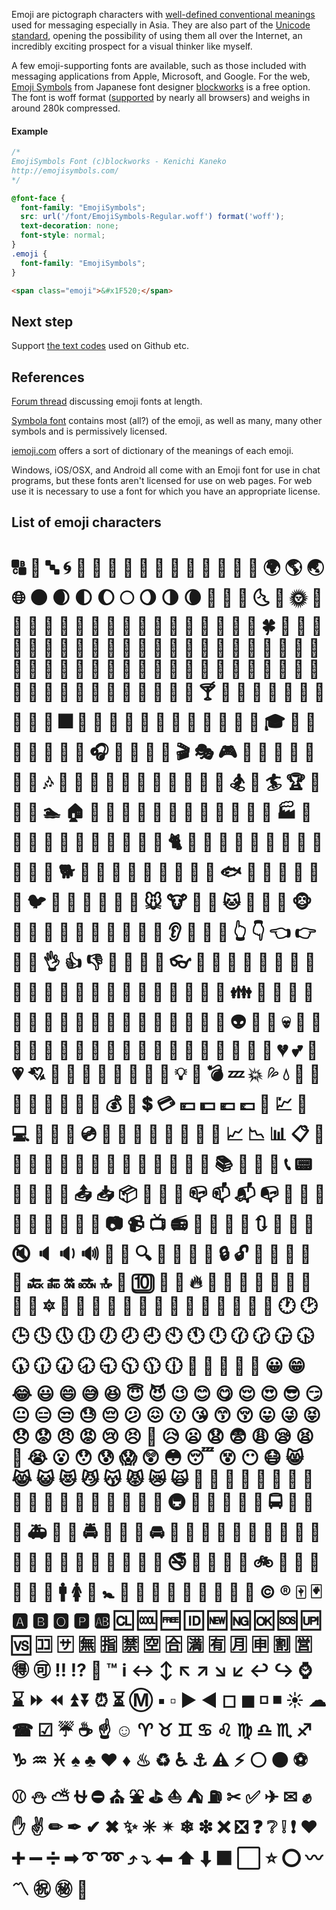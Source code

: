 Emoji are pictograph characters with <a href="http://www.iemoji.com/browse/emoji/category">well-defined conventional meanings</a> used for messaging especially in Asia. They are also part of the <a href="http://en.wikipedia.org/wiki/Emoji#In_the_Unicode_standard">Unicode standard</a>, opening the possibility of using them all over the Internet, an incredibly exciting prospect for a visual thinker like myself. 

A few emoji-supporting fonts are available, such as those included with messaging applications from Apple, Microsoft, and Google. For the web, [Emoji Symbols](http://emojisymbols.com/) from Japanese font designer [blockworks](http://blockworks.jp/) is a free option. The font is woff format ([supported](http://caniuse.com/#feat=woff) by nearly all browsers) and weighs in around 280k compressed. 





#### Example

```css
/*
EmojiSymbols Font (c)blockworks - Kenichi Kaneko
http://emojisymbols.com/
*/

@font-face {
  font-family: "EmojiSymbols";
  src: url('/font/EmojiSymbols-Regular.woff') format('woff');
  text-decoration: none;
  font-style: normal;
}
.emoji {
  font-family: "EmojiSymbols";
}
```

```html
<span class="emoji">&#x1F520;</span>
```

## Next step

Support [the text codes](http://www.emoji-cheat-sheet.com/) used on Github etc.

## References

[Forum thread](http://www.typophile.com/node/101810) discussing emoji fonts at length.

[Symbola font](http://users.teilar.gr/~g1951d/) contains most (all?) of the emoji, as well as many, many other symbols and is permissively licensed.

[iemoji.com](http://www.iemoji.com/browse/emoji/category) offers a sort of dictionary of the meanings of each emoji.

Windows, iOS/OSX, and Android all come with an Emoji font for use in chat programs, but these fonts aren't licensed for use on web pages. For web use it is necessary to use a font for which you have an appropriate license.


## List of emoji characters

<h1 class="emoji">
&#x1F520;
&#x1F521;
&#x1F524;
&#x1F300;
&#x1F301;
&#x1F302;
&#x1F303;
&#x1F304;
&#x1F305;
&#x1F306;
&#x1F307;
&#x1F308;
&#x1F309;
&#x1F30A;
&#x1F30B;
&#x1F30C;
&#x1F30D;
&#x1F30E;
&#x1F30F;
&#x1F310;
&#x1F311;
&#x1F312;
&#x1F313;
&#x1F314;
&#x1F315;
&#x1F316;
&#x1F317;
&#x1F318;
&#x1F319;
&#x1F31A;
&#x1F31B;
&#x1F31C;
&#x1F31D;
&#x1F31E;
&#x1F31F;
&#x1F320;
&#x1F330;
&#x1F331;
&#x1F332;
&#x1F333;
&#x1F334;
&#x1F335;
&#x1F337;
&#x1F338;
&#x1F339;
&#x1F33A;
&#x1F33B;
&#x1F33C;
&#x1F33D;
&#x1F33E;
&#x1F33F;
&#x1F340;
&#x1F341;
&#x1F342;
&#x1F343;
&#x1F344;
&#x1F345;
&#x1F346;
&#x1F347;
&#x1F348;
&#x1F349;
&#x1F34A;
&#x1F34B;
&#x1F34C;
&#x1F34D;
&#x1F34E;
&#x1F34F;
&#x1F350;
&#x1F351;
&#x1F352;
&#x1F353;
&#x1F354;
&#x1F355;
&#x1F356;
&#x1F357;
&#x1F358;
&#x1F359;
&#x1F35A;
&#x1F35B;
&#x1F35C;
&#x1F35D;
&#x1F35E;
&#x1F35F;
&#x1F360;
&#x1F361;
&#x1F362;
&#x1F363;
&#x1F364;
&#x1F365;
&#x1F366;
&#x1F367;
&#x1F368;
&#x1F369;
&#x1F36A;
&#x1F36B;
&#x1F36C;
&#x1F36D;
&#x1F36E;
&#x1F36F;
&#x1F370;
&#x1F371;
&#x1F372;
&#x1F373;
&#x1F374;
&#x1F375;
&#x1F376;
&#x1F377;
&#x1F378;
&#x1F379;
&#x1F37A;
&#x1F37B;
&#x1F37C;
&#x1F380;
&#x1F381;
&#x1F382;
&#x1F383;
&#x1F384;
&#x1F385;
&#x1F386;
&#x1F387;
&#x1F388;
&#x1F389;
&#x1F38A;
&#x1F38B;
&#x1F38C;
&#x1F38D;
&#x1F38E;
&#x1F38F;
&#x1F390;
&#x1F391;
&#x1F392;
&#x1F393;
&#x1F3A0;
&#x1F3A1;
&#x1F3A2;
&#x1F3A3;
&#x1F3A4;
&#x1F3A5;
&#x1F3A6;
&#x1F3A7;
&#x1F3A8;
&#x1F3A9;
&#x1F3AA;
&#x1F3AB;
&#x1F3AC;
&#x1F3AD;
&#x1F3AE;
&#x1F3AF;
&#x1F3B0;
&#x1F3B1;
&#x1F3B2;
&#x1F3B3;
&#x1F3B4;
&#x1F3B5;
&#x1F3B6;
&#x1F3B7;
&#x1F3B8;
&#x1F3B9;
&#x1F3BA;
&#x1F3BB;
&#x1F3BC;
&#x1F3BD;
&#x1F3BE;
&#x1F3BF;
&#x1F3C0;
&#x1F3C1;
&#x1F3C2;
&#x1F3C3;
&#x1F3C4;
&#x1F3C6;
&#x1F3C7;
&#x1F3C8;
&#x1F3C9;
&#x1F3CA;
&#x1F3E0;
&#x1F3E1;
&#x1F3E2;
&#x1F3E3;
&#x1F3E4;
&#x1F3E5;
&#x1F3E6;
&#x1F3E7;
&#x1F3E8;
&#x1F3E9;
&#x1F3EA;
&#x1F3EB;
&#x1F3EC;
&#x1F3ED;
&#x1F3EE;
&#x1F3EF;
&#x1F3F0;
&#x1F400;
&#x1F401;
&#x1F402;
&#x1F403;
&#x1F404;
&#x1F405;
&#x1F406;
&#x1F407;
&#x1F408;
&#x1F409;
&#x1F40A;
&#x1F40B;
&#x1F40C;
&#x1F40D;
&#x1F40E;
&#x1F40F;
&#x1F410;
&#x1F411;
&#x1F412;
&#x1F413;
&#x1F414;
&#x1F415;
&#x1F416;
&#x1F417;
&#x1F418;
&#x1F419;
&#x1F41A;
&#x1F41B;
&#x1F41C;
&#x1F41D;
&#x1F41E;
&#x1F41F;
&#x1F420;
&#x1F421;
&#x1F422;
&#x1F423;
&#x1F424;
&#x1F425;
&#x1F426;
&#x1F427;
&#x1F428;
&#x1F429;
&#x1F42A;
&#x1F42B;
&#x1F42C;
&#x1F42D;
&#x1F42E;
&#x1F42F;
&#x1F430;
&#x1F431;
&#x1F432;
&#x1F433;
&#x1F434;
&#x1F435;
&#x1F436;
&#x1F437;
&#x1F438;
&#x1F439;
&#x1F43A;
&#x1F43B;
&#x1F43C;
&#x1F43D;
&#x1F43E;
&#x1F440;
&#x1F442;
&#x1F443;
&#x1F444;
&#x1F445;
&#x1F446;
&#x1F447;
&#x1F448;
&#x1F449;
&#x1F44A;
&#x1F44B;
&#x1F44C;
&#x1F44D;
&#x1F44E;
&#x1F44F;
&#x1F450;
&#x1F451;
&#x1F452;
&#x1F453;
&#x1F454;
&#x1F455;
&#x1F456;
&#x1F457;
&#x1F458;
&#x1F459;
&#x1F45A;
&#x1F45B;
&#x1F45C;
&#x1F45D;
&#x1F45E;
&#x1F45F;
&#x1F460;
&#x1F461;
&#x1F462;
&#x1F463;
&#x1F464;
&#x1F465;
&#x1F466;
&#x1F467;
&#x1F468;
&#x1F469;
&#x1F46A;
&#x1F46B;
&#x1F46C;
&#x1F46D;
&#x1F46E;
&#x1F46F;
&#x1F470;
&#x1F471;
&#x1F472;
&#x1F473;
&#x1F474;
&#x1F475;
&#x1F476;
&#x1F477;
&#x1F478;
&#x1F479;
&#x1F47A;
&#x1F47B;
&#x1F47C;
&#x1F47D;
&#x1F47E;
&#x1F47F;
&#x1F480;
&#x1F481;
&#x1F482;
&#x1F483;
&#x1F484;
&#x1F485;
&#x1F486;
&#x1F487;
&#x1F488;
&#x1F489;
&#x1F48A;
&#x1F48B;
&#x1F48C;
&#x1F48D;
&#x1F48E;
&#x1F48F;
&#x1F490;
&#x1F491;
&#x1F492;
&#x1F493;
&#x1F494;
&#x1F495;
&#x1F496;
&#x1F497;
&#x1F498;
&#x1F499;
&#x1F49A;
&#x1F49B;
&#x1F49C;
&#x1F49D;
&#x1F49E;
&#x1F49F;
&#x1F4A0;
&#x1F4A1;
&#x1F4A2;
&#x1F4A3;
&#x1F4A4;
&#x1F4A5;
&#x1F4A6;
&#x1F4A7;
&#x1F4A8;
&#x1F4A9;
&#x1F4AA;
&#x1F4AB;
&#x1F4AC;
&#x1F4AD;
&#x1F4AE;
&#x1F4AF;
&#x1F4B0;
&#x1F4B1;
&#x1F4B2;
&#x1F4B3;
&#x1F4B4;
&#x1F4B5;
&#x1F4B6;
&#x1F4B7;
&#x1F4B8;
&#x1F4B9;
&#x1F4BA;
&#x1F4BB;
&#x1F4BC;
&#x1F4BD;
&#x1F4BE;
&#x1F4BF;
&#x1F4C0;
&#x1F4C1;
&#x1F4C2;
&#x1F4C3;
&#x1F4C4;
&#x1F4C5;
&#x1F4C6;
&#x1F4C7;
&#x1F4C8;
&#x1F4C9;
&#x1F4CA;
&#x1F4CB;
&#x1F4CC;
&#x1F4CD;
&#x1F4CE;
&#x1F4CF;
&#x1F4D0;
&#x1F4D1;
&#x1F4D2;
&#x1F4D3;
&#x1F4D4;
&#x1F4D5;
&#x1F4D6;
&#x1F4D7;
&#x1F4D8;
&#x1F4D9;
&#x1F4DA;
&#x1F4DB;
&#x1F4DC;
&#x1F4DD;
&#x1F4DE;
&#x1F4DF;
&#x1F4E0;
&#x1F4E1;
&#x1F4E2;
&#x1F4E3;
&#x1F4E4;
&#x1F4E5;
&#x1F4E6;
&#x1F4E7;
&#x1F4E8;
&#x1F4E9;
&#x1F4EA;
&#x1F4EB;
&#x1F4EC;
&#x1F4ED;
&#x1F4EE;
&#x1F4EF;
&#x1F4F0;
&#x1F4F1;
&#x1F4F2;
&#x1F4F3;
&#x1F4F4;
&#x1F4F5;
&#x1F4F6;
&#x1F4F7;
&#x1F4F9;
&#x1F4FA;
&#x1F4FB;
&#x1F4FC;
&#x1F500;
&#x1F501;
&#x1F502;
&#x1F503;
&#x1F504;
&#x1F505;
&#x1F506;
&#x1F507;
&#x1F508;
&#x1F509;
&#x1F50A;
&#x1F50B;
&#x1F50C;
&#x1F50D;
&#x1F50E;
&#x1F50F;
&#x1F510;
&#x1F511;
&#x1F512;
&#x1F513;
&#x1F514;
&#x1F515;
&#x1F516;
&#x1F517;
&#x1F518;
&#x1F519;
&#x1F51A;
&#x1F51B;
&#x1F51C;
&#x1F51D;
&#x1F51E;
&#x1F51F;
&#x1F522;
&#x1F523;
&#x1F525;
&#x1F526;
&#x1F527;
&#x1F528;
&#x1F529;
&#x1F52A;
&#x1F52B;
&#x1F52C;
&#x1F52D;
&#x1F52E;
&#x1F52F;
&#x1F530;
&#x1F531;
&#x1F532;
&#x1F533;
&#x1F534;
&#x1F535;
&#x1F536;
&#x1F537;
&#x1F538;
&#x1F539;
&#x1F53A;
&#x1F53B;
&#x1F53C;
&#x1F53D;
&#x1F550;
&#x1F551;
&#x1F552;
&#x1F553;
&#x1F554;
&#x1F555;
&#x1F556;
&#x1F557;
&#x1F558;
&#x1F559;
&#x1F55A;
&#x1F55B;
&#x1F55C;
&#x1F55D;
&#x1F55E;
&#x1F55F;
&#x1F560;
&#x1F561;
&#x1F562;
&#x1F563;
&#x1F564;
&#x1F565;
&#x1F566;
&#x1F567;
&#x1F5FB;
&#x1F5FC;
&#x1F5FD;
&#x1F5FE;
&#x1F5FF;
&#x1F600;
&#x1F601;
&#x1F602;
&#x1F603;
&#x1F604;
&#x1F605;
&#x1F606;
&#x1F607;
&#x1F608;
&#x1F609;
&#x1F60A;
&#x1F60B;
&#x1F60C;
&#x1F60D;
&#x1F60E;
&#x1F60F;
&#x1F610;
&#x1F611;
&#x1F612;
&#x1F613;
&#x1F614;
&#x1F615;
&#x1F616;
&#x1F617;
&#x1F618;
&#x1F619;
&#x1F61A;
&#x1F61B;
&#x1F61C;
&#x1F61D;
&#x1F61E;
&#x1F61F;
&#x1F620;
&#x1F621;
&#x1F622;
&#x1F623;
&#x1F624;
&#x1F625;
&#x1F626;
&#x1F627;
&#x1F628;
&#x1F629;
&#x1F62A;
&#x1F62B;
&#x1F62C;
&#x1F62D;
&#x1F62E;
&#x1F62F;
&#x1F630;
&#x1F631;
&#x1F632;
&#x1F633;
&#x1F634;
&#x1F635;
&#x1F636;
&#x1F637;
&#x1F638;
&#x1F639;
&#x1F63A;
&#x1F63B;
&#x1F63C;
&#x1F63D;
&#x1F63E;
&#x1F63F;
&#x1F640;
&#x1F645;
&#x1F646;
&#x1F647;
&#x1F648;
&#x1F649;
&#x1F64A;
&#x1F64B;
&#x1F64C;
&#x1F64D;
&#x1F64E;
&#x1F64F;
&#x1F680;
&#x1F681;
&#x1F682;
&#x1F683;
&#x1F684;
&#x1F685;
&#x1F686;
&#x1F687;
&#x1F688;
&#x1F689;
&#x1F68A;
&#x1F68B;
&#x1F68C;
&#x1F68D;
&#x1F68E;
&#x1F68F;
&#x1F690;
&#x1F691;
&#x1F692;
&#x1F693;
&#x1F694;
&#x1F695;
&#x1F696;
&#x1F697;
&#x1F698;
&#x1F699;
&#x1F69A;
&#x1F69B;
&#x1F69C;
&#x1F69D;
&#x1F69E;
&#x1F69F;
&#x1F6A0;
&#x1F6A1;
&#x1F6A2;
&#x1F6A3;
&#x1F6A4;
&#x1F6A5;
&#x1F6A6;
&#x1F6A7;
&#x1F6A8;
&#x1F6A9;
&#x1F6AA;
&#x1F6AB;
&#x1F6AC;
&#x1F6AD;
&#x1F6AE;
&#x1F6AF;
&#x1F6B0;
&#x1F6B1;
&#x1F6B2;
&#x1F6B3;
&#x1F6B4;
&#x1F6B5;
&#x1F6B6;
&#x1F6B7;
&#x1F6B8;
&#x1F6B9;
&#x1F6BA;
&#x1F6BB;
&#x1F6BC;
&#x1F6BD;
&#x1F6BE;
&#x1F6BF;
&#x1F6C0;
&#x1F6C1;
&#x1F6C2;
&#x1F6C3;
&#x1F6C4;
&#x1F6C5;
&#x00A9;
&#x00AE;
&#x1F004;
&#x1F0CF;
&#x1F170;
&#x1F171;
&#x1F17E;
&#x1F17F;
&#x1F18E;
&#x1F191;
&#x1F192;
&#x1F193;
&#x1F194;
&#x1F195;
&#x1F196;
&#x1F197;
&#x1F198;
&#x1F199;
&#x1F19A;
&#x1F201;
&#x1F202;
&#x1F21A;
&#x1F22F;
&#x1F232;
&#x1F233;
&#x1F234;
&#x1F235;
&#x1F236;
&#x1F237;
&#x1F238;
&#x1F239;
&#x1F23A;
&#x1F250;
&#x1F251;
&#x203C;
&#x2049;
&#x20E3;
&#x2122;
&#x2139;
&#x2194;
&#x2195;
&#x2196;
&#x2197;
&#x2198;
&#x2199;
&#x21A9;
&#x21AA;
&#x231A;
&#x231B;
&#x23E9;
&#x23EA;
&#x23EB;
&#x23EC;
&#x23F0;
&#x23F3;
&#x24C2;
&#x25AA;
&#x25AB;
&#x25B6;
&#x25C0;
&#x25FB;
&#x25FC;
&#x25FD;
&#x25FE;
&#x2600;
&#x2601;
&#x260E;
&#x2611;
&#x2614;
&#x2615;
&#x261D;
&#x263A;
&#x2648;
&#x2649;
&#x264A;
&#x264B;
&#x264C;
&#x264D;
&#x264E;
&#x264F;
&#x2650;
&#x2651;
&#x2652;
&#x2653;
&#x2660;
&#x2663;
&#x2665;
&#x2666;
&#x2668;
&#x267B;
&#x267F;
&#x2693;
&#x26A0;
&#x26A1;
&#x26AA;
&#x26AB;
&#x26BD;
&#x26BE;
&#x26C4;
&#x26C5;
&#x26CE;
&#x26D4;
&#x26EA;
&#x26F2;
&#x26F3;
&#x26F5;
&#x26FA;
&#x26FD;
&#x2702;
&#x2705;
&#x2708;
&#x2709;
&#x270A;
&#x270B;
&#x270C;
&#x270F;
&#x2712;
&#x2714;
&#x2716;
&#x2728;
&#x2733;
&#x2734;
&#x2744;
&#x2747;
&#x274C;
&#x274E;
&#x2753;
&#x2754;
&#x2755;
&#x2757;
&#x2764;
&#x2795;
&#x2796;
&#x2797;
&#x27A1;
&#x27B0;
&#x27BF;
&#x2934;
&#x2935;
&#x2B05;
&#x2B06;
&#x2B07;
&#x2B1B;
&#x2B1C;
&#x2B50;
&#x2B55;
&#x3030;
&#x303D;
&#x3297;
&#x3299;
&#xE50A;
</h1>
